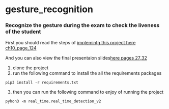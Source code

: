 # gesture_recognition
### Recognize the gesture during the exam to check the liveness  of the student

First you should read the steps of [implemintg this project here ch10_page_124](https://drive.google.com/file/d/1bn82VK5El_tPsIMk1pOr9S29IsVutB6w/view?usp=sharing)


And you can also view the final presentaion slides[here pages 27_32](https://docs.google.com/presentation/d/1UPAGrZAhR0N30t_DG5IGQrRELZVGk17OGM-Onb9_TXw/edit?usp=sharing) 


1. clone the project 
2. run the following command to install the all the requirements packages


  `pip3 install -r requirements.txt`

3. then you can run the following command to enjoy of running the project

  `pyhon3 -m real_time.real_time_detection_v2`
